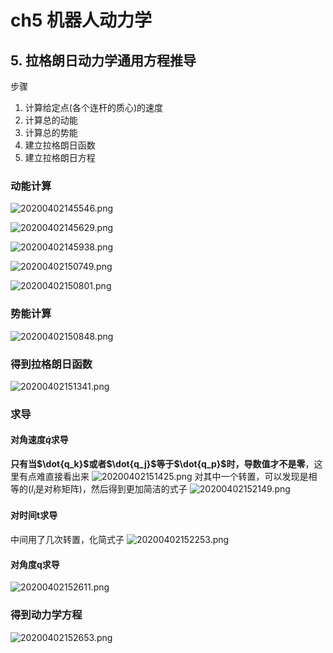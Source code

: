 # ch5 机器人动力学

## 5. 拉格朗日动力学通用方程推导
步骤
1. 计算给定点(各个连杆的质心)的速度
2. 计算总的动能
3. 计算总的势能
4. 建立拉格朗日函数
5. 建立拉格朗日方程

### 动能计算
![20200402145546.png](https://raw.githubusercontent.com/s974534426/Img_for_notes/master/20200402145546.png)

![20200402145629.png](https://raw.githubusercontent.com/s974534426/Img_for_notes/master/20200402145629.png)

![20200402145938.png](https://raw.githubusercontent.com/s974534426/Img_for_notes/master/20200402145938.png)

![20200402150749.png](https://raw.githubusercontent.com/s974534426/Img_for_notes/master/20200402150749.png)

![20200402150801.png](https://raw.githubusercontent.com/s974534426/Img_for_notes/master/20200402150801.png)

### 势能计算
![20200402150848.png](https://raw.githubusercontent.com/s974534426/Img_for_notes/master/20200402150848.png)

### 得到拉格朗日函数
![20200402151341.png](https://raw.githubusercontent.com/s974534426/Img_for_notes/master/20200402151341.png)

### 求导
#### 对角速度$\dot{q}$求导
**只有当$\dot{q_k}$或者$\dot{q_j}$等于$\dot{q_p}$时，导数值才不是零**，这里有点难直接看出来
![20200402151425.png](https://raw.githubusercontent.com/s974534426/Img_for_notes/master/20200402151425.png)
对其中一个转置，可以发现是相等的($I_i$是对称矩阵)，然后得到更加简洁的式子
![20200402152149.png](https://raw.githubusercontent.com/s974534426/Img_for_notes/master/20200402152149.png)

#### 对时间t求导
中间用了几次转置，化简式子
![20200402152253.png](https://raw.githubusercontent.com/s974534426/Img_for_notes/master/20200402152253.png)

#### 对角度q求导
![20200402152611.png](https://raw.githubusercontent.com/s974534426/Img_for_notes/master/20200402152611.png)

### 得到动力学方程
![20200402152653.png](https://raw.githubusercontent.com/s974534426/Img_for_notes/master/20200402152653.png)